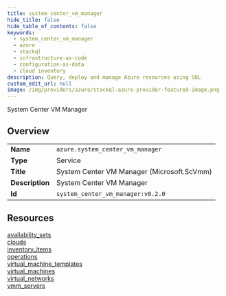 ```yaml
---
title: system_center_vm_manager
hide_title: false
hide_table_of_contents: false
keywords:
  - system_center_vm_manager
  - azure
  - stackql
  - infrastructure-as-code
  - configuration-as-data
  - cloud inventory
description: Query, deploy and manage Azure resources using SQL
custom_edit_url: null
image: /img/providers/azure/stackql-azure-provider-featured-image.png
---
```

System Center VM Manager  
    

## Overview
<table><tbody>
<tr><td><b>Name</b></td><td><code>azure.system_center_vm_manager</code></td></tr>
<tr><td><b>Type</b></td><td>Service</td></tr>
<tr><td><b>Title</b></td><td>System Center VM Manager (Microsoft.ScVmm)</td></tr>
<tr><td><b>Description</b></td><td>System Center VM Manager</td></tr>
<tr><td><b>Id</b></td><td><code>system_center_vm_manager:v0.2.0</code></td></tr>
</tbody></table>

## Resources
<div class="row">
<div class="providerDocColumn">
<a href="/providers/azure/system_center_vm_manager/availability_sets/">availability_sets</a><br />
<a href="/providers/azure/system_center_vm_manager/clouds/">clouds</a><br />
<a href="/providers/azure/system_center_vm_manager/inventory_items/">inventory_items</a><br />
<a href="/providers/azure/system_center_vm_manager/operations/">operations</a><br />
</div>
<div class="providerDocColumn">
<a href="/providers/azure/system_center_vm_manager/virtual_machine_templates/">virtual_machine_templates</a><br />
<a href="/providers/azure/system_center_vm_manager/virtual_machines/">virtual_machines</a><br />
<a href="/providers/azure/system_center_vm_manager/virtual_networks/">virtual_networks</a><br />
<a href="/providers/azure/system_center_vm_manager/vmm_servers/">vmm_servers</a><br />
</div>
</div>
